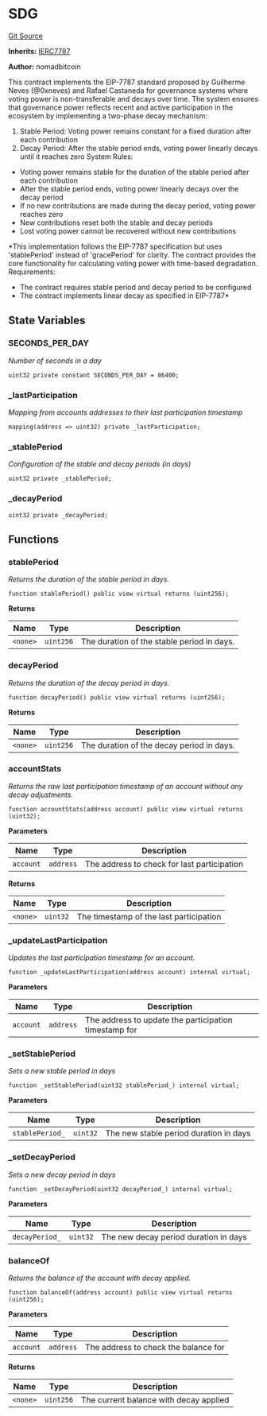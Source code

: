 # SDG
[Git Source](https://github.com/w3b3d3v/valocracy-contracts/blob/264de7209f25edf5c05064dcd62712db60d4d460/src/SDG.sol)

**Inherits:**
[IERC7787](/src/interfaces/IERC7787.sol/interface.IERC7787.md)

**Author:**
nomadbitcoin

This contract implements the EIP-7787 standard proposed by Guilherme Neves (@0xneves) and Rafael Castaneda
for governance systems where voting power is non-transferable and decays over time.
The system ensures that governance power reflects recent and active participation in the ecosystem by implementing a two-phase decay mechanism:
1. Stable Period: Voting power remains constant for a fixed duration after each contribution
2. Decay Period: After the stable period ends, voting power linearly decays until it reaches zero
System Rules:
- Voting power remains stable for the duration of the stable period after each contribution
- After the stable period ends, voting power linearly decays over the decay period
- If no new contributions are made during the decay period, voting power reaches zero
- New contributions reset both the stable and decay periods
- Lost voting power cannot be recovered without new contributions

*This implementation follows the EIP-7787 specification but uses 'stablePeriod' instead of 'gracePeriod' for clarity.
The contract provides the core functionality for calculating voting power with time-based degradation.
Requirements:
- The contract requires stable period and decay period to be configured
- The contract implements linear decay as specified in EIP-7787*


## State Variables
### SECONDS_PER_DAY
*Number of seconds in a day*


```solidity
uint32 private constant SECONDS_PER_DAY = 86400;
```


### _lastParticipation
*Mapping from accounts addresses to their last participation timestamp*


```solidity
mapping(address => uint32) private _lastParticipation;
```


### _stablePeriod
*Configuration of the stable and decay periods (in days)*


```solidity
uint32 private _stablePeriod;
```


### _decayPeriod

```solidity
uint32 private _decayPeriod;
```


## Functions
### stablePeriod

*Returns the duration of the stable period in days.*


```solidity
function stablePeriod() public view virtual returns (uint256);
```
**Returns**

|Name|Type|Description|
|----|----|-----------|
|`<none>`|`uint256`|The duration of the stable period in days.|


### decayPeriod

*Returns the duration of the decay period in days.*


```solidity
function decayPeriod() public view virtual returns (uint256);
```
**Returns**

|Name|Type|Description|
|----|----|-----------|
|`<none>`|`uint256`|The duration of the decay period in days.|


### accountStats

*Returns the raw last participation timestamp of an account without any decay adjustments.*


```solidity
function accountStats(address account) public view virtual returns (uint32);
```
**Parameters**

|Name|Type|Description|
|----|----|-----------|
|`account`|`address`|The address to check for last participation|

**Returns**

|Name|Type|Description|
|----|----|-----------|
|`<none>`|`uint32`|The timestamp of the last participation|


### _updateLastParticipation

*Updates the last participation timestamp for an account.*


```solidity
function _updateLastParticipation(address account) internal virtual;
```
**Parameters**

|Name|Type|Description|
|----|----|-----------|
|`account`|`address`|The address to update the participation timestamp for|


### _setStablePeriod

*Sets a new stable period in days*


```solidity
function _setStablePeriod(uint32 stablePeriod_) internal virtual;
```
**Parameters**

|Name|Type|Description|
|----|----|-----------|
|`stablePeriod_`|`uint32`|The new stable period duration in days|


### _setDecayPeriod

*Sets a new decay period in days*


```solidity
function _setDecayPeriod(uint32 decayPeriod_) internal virtual;
```
**Parameters**

|Name|Type|Description|
|----|----|-----------|
|`decayPeriod_`|`uint32`|The new decay period duration in days|


### balanceOf

*Returns the balance of the account with decay applied.*


```solidity
function balanceOf(address account) public view virtual returns (uint256);
```
**Parameters**

|Name|Type|Description|
|----|----|-----------|
|`account`|`address`|The address to check the balance for|

**Returns**

|Name|Type|Description|
|----|----|-----------|
|`<none>`|`uint256`|The current balance with decay applied|


